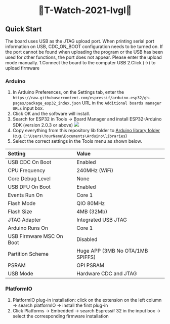 ﻿<h1 align = "center"> 🌟T-Watch-2021-lvgl🌟</h1>


## Quick Start

The board uses USB as the JTAG upload port. When printing serial port information on USB, CDC_ON_BOOT configuration needs to be turned on. 
If the port cannot be found when uploading the program or the USB has been used for other functions, the port does not appear. 
Please enter the upload mode manually. 
1.Connect the board to the computer USB
2.Click (→) to upload firmware

### Arduino

1. In Arduino Preferences, on the Settings tab, enter the `https://raw.githubusercontent.com/espressif/arduino-esp32/gh-pages/package_esp32_index.json` URL in the `Additional boards manager URLs` input box. 
2. Click OK and the software will install. 
3. Search for ESP32 in Tools → Board Manager and install ESP32-Arduino SDK (version 2.0.3 or above)
![](image/Arduino_board.png)
4. Copy everything from this repository lib folder to [Arduino library folder](https://docs.arduino.cc/software/ide-v1/tutorials/installing-libraries#manual-installation) (e.g. `C:\Users\YourName\Documents\Arduino\libraries`)
5. Select the correct settings in the Tools menu as shown below.

| Setting                  | Value                            |
| :----------------------- | :------------------------------- |
| USB CDC On Boot          | Enabled                          |
| CPU Frequency            | 240MHz (WiFi)                    |
| Core Debug Level         | None                             |
| USB DFU On Boot          | Enabled                          |
| Events Run On            | Core 1                           |
| Flash Mode               | QIO 80MHz                        |
| Flash Size               | 4MB (32Mb)                       |
| JTAG Adapter             | Integrated USB JTAG              |
| Arduino Runs On          | Core 1                           |
| USB Firmware MSC On Boot | Disabled                         |
| Partition Scheme         | Huge APP (3MB No OTA/1MB SPIFFS) |
| PSRAM                    | OPI PSRAM                        |
| USB Mode                 | Hardware CDC and JTAG            |

### PlatformIO

1. PlatformIO plug-in installation: click on the extension on the left column → search platformIO → install the first plug-in
2. Click Platforms → Embedded → search Espressif 32 in the input box → select the corresponding firmware installation
